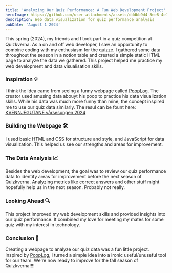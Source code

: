 ```yaml
---
title: 'Analyzing Our Quiz Performance: A Fun Web Development Project'
heroImage: https://github.com/user-attachments/assets/dddbb9d4-3ee8-4e13-b707-bb8eda7befc3
description: Web data visualization for quiz performance analysis
pubDate: 'August 1 2024'
---
```



This spring (2024), my friends and I took part in a quiz competition at Quizkverna. As a on and off web developer, I saw an opportunity to combine coding with my enthusiasm for the quizze. I gathered some data throughout the season in a notion table and created a simple static HTML page to analyze the data we gathered. This project helped me practice my web development and data visualisation skills.

### Inspiration 💡

I think the idea came from seeing a funny webpage called [PoopLog](https://nick-barth.com/pooplog/). The creator used amusing data abouyt his poop to practice his data visualization skills. While his data was much more funny than mine, the concept inspired me to use our quiz data similarly. The resul can be fount here: [KVENNJEGUTANE vårsesongen 2024](petrepa.com/kvennjegutane)

### Building the Webpage 🛠️

I used basic HTML and CSS for structure and style, and JavaScript for data visualization. This helped us see our strengths and areas for improvement.

### The Data Analysis 📈

Besides the web development, the goal was to review our quiz performance data to identify areas for improvement before the next season of Quizkverna. Analyzing metrics like correct answers and other stuff might hopefully help us in the next season. Probably not really.

### Looking Ahead 🔍

This project improved my web development skills and provided insights into our quiz performance. It combined my love for meeting my mates for some quiz with my interest in technology.

### Conclusion 🏁

Creating a webpage to analyze our quiz data was a fun little project. Inspired by [PoopLog](https://nick-barth.com/pooplog/), I turned a simple idea into a ironic useful/unuseful tool for our team. We're now ready to improve for the fall season of Quizkverna!!!!
